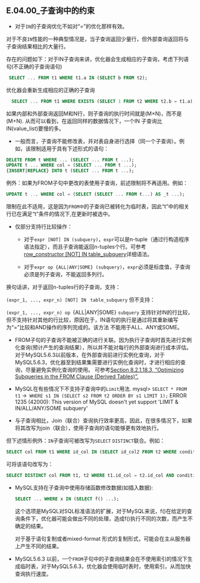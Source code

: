 ##  E.04.00_子查询中的约束

* 对于`IN`的子查询优化不如对“=”的优化那样有效。
 
 对于不良`IN`性能的一种典型情况是，当子查询返回少量行，但外部查询返回将与子查询结果相比的大量行。
 
 存在的问题如下：对于IN子查询来讲，优化器会生成相应的子查询，考虑下列语句(不正确的子查询语句)
```sql
 SELECT ... FROM t1 WHERE t1.a IN (SELECT b FROM t2);
```
   优化器会重新生成相应的正确的子查询
```sql
  SELECT ... FROM t1 WHERE EXISTS (SELECT 1 FROM t2 WHERE t2.b = t1.a);
```
 如果内部和外部查询返回M和N行，则子查询的执行时间就是(M×N)，而不是(M+N). 从而可以看到，在返回同样的数据情况下，一个IN 
子查询比IN(value_list)要慢的多。
 
* 一般而言，子查询不能修改表，并对表自身进行选择（同一个子查询）。例如，该限制适用于具有下述形式的语句：
```sql
DELETE FROM t WHERE ... (SELECT ... FROM t ...);
UPDATE t ... WHERE col = (SELECT ... FROM t ...);
{INSERT|REPLACE} INTO t (SELECT ... FROM t ...);
```
例外：如果为FROM子句中更改的表使用子查询，前述限制将不再适用。例如：
```sql
UPDATE t ... WHERE col = (SELECT (SELECT ... FROM t...) AS _t ...);
```
限制在此不适用，这是因为`FROM中`的子查询已被转化为临时表，因此“t”中的相关行已在满足“t”条件的情况下,在更新时被选中。
 
* 仅部分支持行比较操作：
 
  * 对于`expr [NOT] IN (subquery)`，`expr`可以是n-tuple（通过行构造程序语法指定），而且子查询能返回n-tuples个行。可参考        
[row_constructor [NOT] IN table_subquery]()详细语法。
 
  * 对于`expr op {ALL|ANY|SOME} (subquery)`，`expr`必须是标度值，子查询必须是列子查询，不能返回多列行。
 
换句话讲，对于返回n-tuples行的子查询，支持：
 
`(expr_1, ..., expr_n) [NOT] IN ` `table_subquery`
但不支持：
 
`(expr_1, ..., expr_n) op `{ALL|ANY|SOME} `subquery`
支持针对IN的行比较，但不支持针对其他的行比较，原因在于，IN语句的执行是通过将其重新编写为“=”比较和AND操作的序列完成的。该方法 
不能用于ALL、ANY或SOME。
 
* FROM子句的子查询不能被正确的进行关联。因为执行子查询时首先进行实例化查询(预计产生的查询结果），所以并不能对每行的外部查询进行成本评估。对于MySQL5.6.3以前版本，在外部查询前进行实例化查询，对于MySQL5.6.3，优化器至到结果集需要进行实例化查询时，才进行相应的查询，尽量避免实例化查询的使用。
可参考[Section 8.2.1.18.3, “Optimizing Subqueries in the FROM Clause (Derived Tables)”.](./08.02.01_Optimizing_SELECT_Statements.md)
 
* MySQL在有些情况下不支持子查询中的`Limit`用法.
   mysql> `SELECT * FROM t1`
        ->` WHERE s1 IN (SELECT s2 FROM t2 ORDER BY s1 LIMIT 1);`
ERROR 1235 (42000): This version of MySQL doesn't yet support
'LIMIT & IN/ALL/ANY/SOME subquery'

* 与子查询相比，Join（联合）查询执行效率更高，因此，在很多情况下，如果将其改写为join（联合），使用子查询的语句能够更有效地执行。
 
但下述情形例外：`IN`子查询可被改写为`SELECT` `DISTINCT`联合。例如：
```sql
SELECT col FROM t1 WHERE id_col IN (SELECT id_col2 FROM t2 WHERE condition);
```
可将该语句改写为：
```sql
SELECT DISTINCT col FROM t1, t2 WHERE t1.id_col = t2.id_col AND condition;
```
* MySQL支持在子查询中使用存储函数修改数据(如插入数据):
  ```sql
  SELECT ... WHERE x IN (SELECT f() ...);
  ```
  这个选项是MySQL对SQL标准语法的扩展，对于MySQL来说，f()在给定的查询条件下，优化器可能会做出不同的处理，造成f()执行不同的次数，而产生不确定的结果。
 
  对于基于语句复制或者mixed-format 形式的复制形式，可能会在主从服务器上产生不同的结果。
 
* MySQL5.6.3 以前，一个`FROM`子句中的子查询结果会在不使用索引的情况下生成临时表，对于MySQL5.6.3，优化器会使用临时表时，使用索引，从而加快查询执行速度。
 


